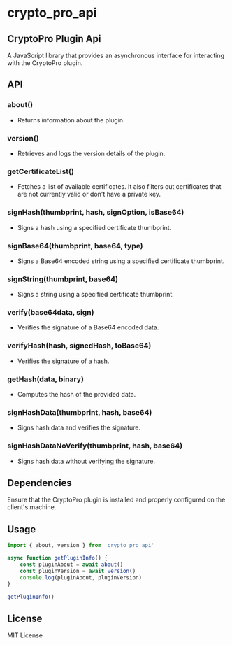# crypto_pro_api

## CryptoPro Plugin Api

A JavaScript library that provides an asynchronous interface for interacting with the CryptoPro plugin.

## API

### about()
- Returns information about the plugin.

### version()
- Retrieves and logs the version details of the plugin.

### getCertificateList()
- Fetches a list of available certificates. It also filters out certificates that are not currently valid or don't have a private key.

### signHash(thumbprint, hash, signOption, isBase64)
- Signs a hash using a specified certificate thumbprint.

### signBase64(thumbprint, base64, type)
- Signs a Base64 encoded string using a specified certificate thumbprint.

### signString(thumbprint, base64)
- Signs a string using a specified certificate thumbprint.

### verify(base64data, sign)
- Verifies the signature of a Base64 encoded data.

### verifyHash(hash, signedHash, toBase64)
- Verifies the signature of a hash.

### getHash(data, binary)
- Computes the hash of the provided data.

### signHashData(thumbprint, hash, base64)
- Signs hash data and verifies the signature.

### signHashDataNoVerify(thumbprint, hash, base64)
- Signs hash data without verifying the signature.


## Dependencies
Ensure that the CryptoPro plugin is installed and properly configured on the client's machine.

## Usage

```javascript
import { about, version } from 'crypto_pro_api'

async function getPluginInfo() {
    const pluginAbout = await about()
    const pluginVersion = await version()
    console.log(pluginAbout, pluginVersion)
}

getPluginInfo()
```

## License
MIT License


